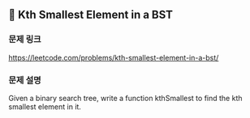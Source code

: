 ## 🤔 Kth Smallest Element in a BST

### 문제 링크
https://leetcode.com/problems/kth-smallest-element-in-a-bst/

### 문제 설명
Given a binary search tree, write a function kthSmallest to find the kth smallest element in it.

